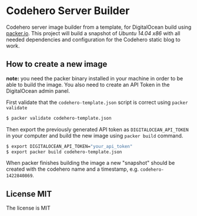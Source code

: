 # Codehero Server Builder

Codehero server image builder from a template, for DigitalOcean build using
[packer.io][packer].  This project will build a snapshot of _Ubuntu 14.04 x86_
with all needed dependencies and configuration for the Codehero static blog to
work.

## How to create a new image

**note:** you need the packer binary installed in your machine in order to be
able to build the image. You also need to create an API Token in the
DigitalOcean admin panel.

First validate that the `codehero-template.json` script is correct using `packer
validate`

```bash
$ packer validate codehero-template.json
```

Then export the previously generated API token as `DIGITALOCEAN_API_TOKEN` in
your computer and build the new image using `packer build` command.

```bash
$ export DIGITALOCEAN_API_TOKEN="your_api_token"
$ export packer build codehero-template.json
```

When packer finishes building the image a new "snapshot" should be created with
the codehero name and a timestamp, e.g. `codehero-1422840869`.

## License MIT

The license is MIT

[packer]: https://packer.io/
